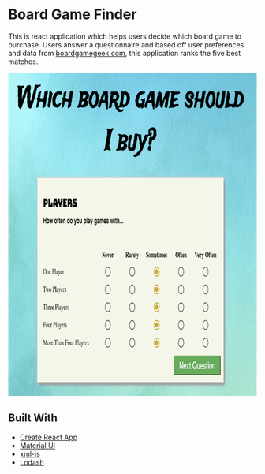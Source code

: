 # Board Game Finder

This is react application which helps users decide which board game to purchase.
Users answer a questionnaire and based off user preferences and data from
[boardgamegeek.com](http://boardgamegeek.com), this application ranks the five best matches.

<img src='screenshot1.png' width='854px' height='656px'/>

## Built With

* [Create React App](https://github.com/facebookincubator/create-react-app)
* [Material UI](https://material-ui.com/)
* [xml-js](https://www.npmjs.com/package/xml-js)
* [Lodash](https://lodash.com//)
